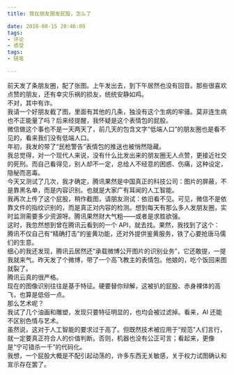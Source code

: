 ```yaml
---
title: 我在朋友圈发屁股，怎么了

date: 2018-08-15 20:46:09
tags:
- 评论
- 感受
tags: 
- 随笔

---
```

前天发了条朋友圈，配了张图。上午发出去，到下午居然也没有回音。那些很喜欢点赞的朋友，还有幸灾乐祸的损友，统统安静如鸡。 <!--more-->  
不对，其中有诈。  
我请一个好朋友截了图，里面有其他的几条，独没有这个生病的牢骚。莫非连生病也不正能量了吗？后来经提醒，我怀疑是这个表情包的屁股。  
微信做这个事也不是一天两天了，前几天的包含文字“低端人口”的朋友圈也是看不见的，看来我们没有低端人口。  
年初，我发的带了“民枪警告”表情包的推送也被悄然隐藏。  
我总觉得，对一个现代人来说，没有什么比发出来的朋友圈无人点赞，更接近社交的死刑。而自己看得见，别人却不一定，总给人不经意的困惑、伤痛，这种设定，隐秘而恶毒。  
今天又测试了几次，我才确定，腾讯果然是中国真正的科技公司：图片的屏蔽，不是靠黑名单，而是内容识别。也就是大家广有耳闻的人工智能。  
我再次上传了这个屁股，稍作截图，请朋友测试：依旧看不见。可见，微信不是依靠文件的指纹识别的，而是真正对内容的检测。想到每天有那么多人发朋友圈，实时监测需要多少资源呀。腾讯果然财大气粗——或者是求胜欲强。  
这时，我忽然想到曾在腾讯云看到的一个 API，就去找。果然，我找到了这个：  
腾讯不仅自己有“精确打击”的鉴黄功能，还对外提供鉴黄服务，铁了心要抢唐马儒们的生意。  
细心的我还发现，腾讯云居然还“承载微博公开图片的识别业务”，它还敢提，一提我就来气。昨天发了个微博，带了一个高飞教主的表情包。他娘的，吃个饭回来图就裂了。  
腾讯云真的很严格。  
现在的图像识别往往是基于特征。硬要替你辩解，这被扒的屁股、赤身裸体的高飞，也算是低俗一点。  
那么艺术呢？  
我试了几个油画和雕塑，发现只要特征明显的，也均会被过滤掉。看来，AI 还能不区别色情与艺术。  
虽然说，这对于人工智能的要求过于高了。但既然技术被应用于“规范”人们言行，就一定要真正符合人的价值判断。否则，机器也没有公正可言；看起来，更像是“宁可错杀一千”的代码化。  
我想，一个屁股大概是不配引起动荡的，许多东西无关敏感，关于权力试图确认和宣示存在罢了。
